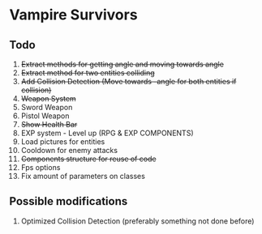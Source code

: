 # Vampire Survivors

## Todo
1. ~~Extract methods for getting angle and moving towards angle~~
2. ~~Extract method for two entities colliding~~
3. ~~Add Collision Detection (Move towards -angle for both entities if collision)~~ 
4. ~~Weapon System~~
5. Sword Weapon
6. Pistol Weapon
7. ~~Show Health Bar~~
8. EXP system - Level up (RPG & EXP COMPONENTS)
9. Load pictures for entities
10. Cooldown for enemy attacks
11. ~~Components structure for reuse of code~~
12. Fps options
13. Fix amount of parameters on classes








## Possible modifications
1. Optimized Collision Detection (preferably something not done before)